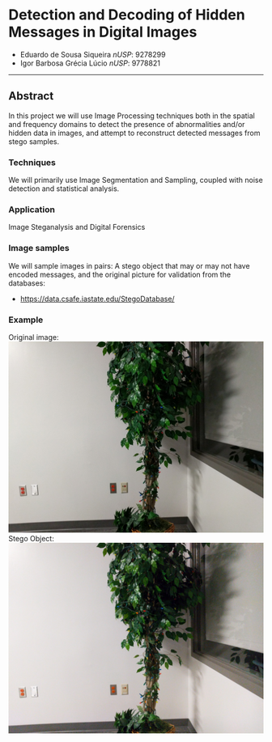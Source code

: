 # Detection and Decoding of Hidden Messages in Digital Images
* Eduardo de Sousa Siqueira		_nUSP_: 9278299
* Igor Barbosa Grécia Lúcio		_nUSP_: 9778821
---

## Abstract

In this project we will use Image Processing techniques both in the spatial and frequency domains to detect the presence of abnormalities and/or hidden data in images, 
and attempt to reconstruct detected messages from stego samples.

### Techniques
We will primarily use Image Segmentation and Sampling, coupled with noise detection and statistical analysis.

### Application
Image Steganalysis and Digital Forensics

### Image samples
We will sample images in pairs: A stego object that may or may not have encoded messages, and the original picture for validation from the databases:
* <https://data.csafe.iastate.edu/StegoDatabase/>

### Example
Original image:
![alt text](https://github.com/eduardo550/SCC0251-FinalProject/blob/main/376481.JPG "Original")
Stego Object:
![alt text](https://github.com/eduardo550/SCC0251-FinalProject/blob/main/376820.JPG "Stego")

